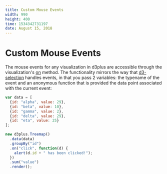 ```yaml
---
title: Custom Mouse Events
width: 990
height: 400
time: 1534342731197
date: August 15, 2018
---
```


# Custom Mouse Events

The mouse events for any visualization in d3plus are accessible through the visualization's [on](http://d3plus.org/docs/#BaseClass.on) method. The functionality mirrors the way that [d3-selection](https://github.com/d3/d3-selection#handling-events) handles events, in that you pass 2 variables: the typename of the event and an anonymous function that is provided the data point associated with the current event:

```js
var data = [
  {id: "alpha", value: 29},
  {id: "beta", value: 10},
  {id: "gamma", value: 2},
  {id: "delta", value: 29},
  {id: "eta", value: 25}
];

new d3plus.Treemap()
  .data(data)
  .groupBy("id")
  .on("click", function(d) {
    alert(d.id + " has been clicked!");
  })
  .sum("value")
  .render();
```
